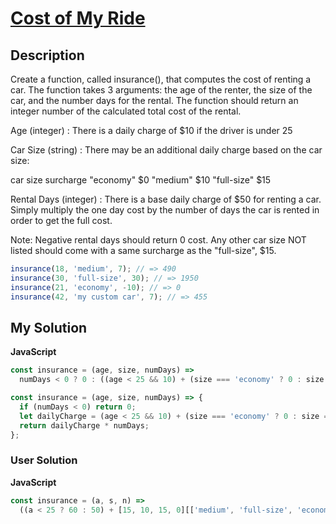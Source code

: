 # [Cost of My Ride](https://www.codewars.com/kata/586430a5b3a675296a000395)

## Description

Create a function, called insurance(), that computes the cost of renting a car. The function takes 3 arguments: the age of the renter, the size of the car, and the number days for the rental. The function should return an integer number of the calculated total cost of the rental.

Age (integer) : There is a daily charge of $10 if the driver is under 25

Car Size (string) : There may be an additional daily charge based on the car size:

car size surcharge "economy" $0 "medium" $10 "full-size" $15

Rental Days (integer) : There is a base daily charge of $50 for renting a car. Simply multiply the one day cost by the number of days the car is rented in order to get the full cost.

Note: Negative rental days should return 0 cost. Any other car size NOT listed should come with a same surcharge as the "full-size", $15.

```js
insurance(18, 'medium', 7); // => 490
insurance(30, 'full-size', 30); // => 1950
insurance(21, 'economy', -10); // => 0
insurance(42, 'my custom car', 7); // => 455
```

## My Solution

**JavaScript**

```js
const insurance = (age, size, numDays) =>
  numDays < 0 ? 0 : ((age < 25 && 10) + (size === 'economy' ? 0 : size === 'medium' ? 10 : 15) + 50) * numDays;
```

```js
const insurance = (age, size, numDays) => {
  if (numDays < 0) return 0;
  let dailyCharge = (age < 25 && 10) + (size === 'economy' ? 0 : size === 'medium' ? 10 : 15) + 50;
  return dailyCharge * numDays;
};
```

### User Solution

**JavaScript**

```js
const insurance = (a, s, n) =>
  ((a < 25 ? 60 : 50) + [15, 10, 15, 0][['medium', 'full-size', 'economy'].indexOf(s) + 1]) * (n > 0 ? n : 0);
```
